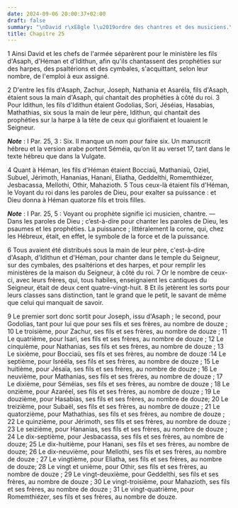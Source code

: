 ```yaml
---
date: 2024-09-06 20:00:37+02:00
draft: false
summary: "\nDavid r\xE8gle l\u2019ordre des chantres et des musiciens.\n"
title: Chapitre 25
---
```





1 Ainsi David et les chefs de l'armée séparèrent pour le ministère les fils d'Asaph, d'Héman et d'Idithun, afin qu'ils chantassent des prophéties sur des harpes, des psaltérions et des cymbales, s'acquittant, selon leur nombre, de l'emploi à eux assigné.


2 D'entre les fils d'Asaph, Zachur, Joseph, Nathania et Asaréla, fils d'Asaph, étaient sous la main d'Asaph, qui chantait des prophéties à côté du roi. 3 Pour Idithun, les fils d'Idithun étaient Godolias, Sori, Jéséias, Hasabias, Mathathias, six sous la main de leur père, Idithun, qui chantait des prophéties sur la harpe à la tête de ceux qui glorifiaient et louaient le Seigneur.

***Note*** :  I Par. 25, 3 : Six. Il manque un nom pour faire six. Un manuscrit hébreu et la version arabe portent Séméia, qu’on lit au verset 17, tant dans le texte hébreu que dans la Vulgate.

4 Quant à Héman, les fils d'Héman étaient Bocciaü, Mathaniaü, Oziel, Subuel, Jérimoth, Hananias, Hanani, Eliatha, Geddelthi, Romemthiézer, Jesbacassa, Mellothi, Othir, Mahazioth. 5 Tous ceux-là étaient fils d'Héman, le Voyant du roi dans les paroles de Dieu, pour exalter sa puissance : et Dieu donna à Héman quatorze fils et trois filles.

***Note*** :  I Par. 25, 5 : Voyant ou prophète signifie ici musicien, chantre. ― Dans les paroles de Dieu ; c’est-à-dire pour chanter les paroles de Dieu, les psaumes et les prophéties. La puissance ; littéralement la corne, qui, chez les Hébreux, était, en effet, le symbole de la force et de la puissance.

6 Tous avaient été distribués sous la main de leur père, c'est-à-dire d'Asaph, d'Idithun et d'Héman, pour chanter dans le temple du Seigneur, sur des cymbales, des psaltérions et des harpes, et pour remplir les ministères de la maison du Seigneur, à côté du roi. 7 Or le nombre de ceux-ci, avec leurs frères, qui, tous habiles, enseignaient les cantiques du Seigneur, était de deux cent quatre-vingt-huit. 8 Et ils jetèrent les sorts pour leurs classes sans distinction, tant le grand que le petit, le savant de même que celui qui manquait de savoir.


9 Le premier sort donc sortit pour Joseph, issu d'Asaph ; le second, pour Godolias, tant pour lui que pour ses fils et ses frères, au nombre de douze ; 10 Le troisième, pour Zachur, ses fils et ses frères, au nombre de douze ; 11 Le quatrième, pour Isari, ses fils et ses frères, au nombre de douze ; 12 Le cinquième, pour Nathanias, ses fils et ses frères, au nombre de douze ; 13 Le sixième, pour Bocciaü, ses fils et ses frères, au nombre de douze :14 Le septième, pour Isrééla, ses fils et ses frères, au nombre de douze ; 15 Le huitième, pour Jésaïa, ses fils et ses frères, au nombre de douze ; 16 Le neuvième, pour Mathanias, ses fils et ses frères, au nombre de douze ; 17 Le dixième, pour Séméias, ses fils et ses frères, au nombre de douze ; 18 Le onzième, pour Azaréel, ses fils et ses frères, au nombre de douze ; 19 Le douzième, pour Hasabias, ses fils et ses frères, au nombre de douze; 20 Le treizième, pour Subaël, ses fils et ses frères, au nombre de douze ; 21 Le quatorzième, pour Mathathias, ses fils et ses
frères, au nombre de douze ; 22 Le quinzième, pour Jérimoth, ses fils et ses frères, au nombre de douze ; 23 Le seizième, pour Hananias, ses fils et ses frères, au nombre de douze ; 24 Le dix-septième, pour Jesbacassa, ses fils et ses frères, au nombre de douze; 25 Le dix-huitième, pour Hanani, ses fils et ses frères, au nombre de douze; 26 Le dix-neuvième, pour Mellothi, ses fils et ses frères, au nombre de douze ; 27 Le vingtième, pour Eliatha, ses fils et ses frères, au nombre de douze; 28 Le vingt et unième, pour Othir, ses fils et ses frères, au nombre de douze ; 29 Le vingt-deuxième, pour Geddelthi, ses fils et ses frères, au nombre de douze ; 30 Le vingt-troisième, pour Mahazioth, ses fils et ses frères, au nombre de douze ; 31 Le vingt-quatrième, pour Romemthiézer, ses fils et ses frères, au nombre de douze.


